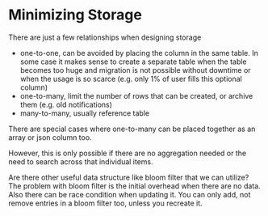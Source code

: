 # Minimizing Storage


There are just a few relationships when designing storage

- one-to-one, can be avoided by placing the column in the same table. In some case it makes sense to create a separate table when the table becomes too huge and migration is not possible without downtime or when the usage is so scarce (e.g. only 1% of user fills this optional column)
- one-to-many, limit the number of rows that can be created, or archive them (e.g. old notifications)
- many-to-many, usually reference table

There are special cases where one-to-many can be placed together as an array or json column too.

However, this is only possible if there are no aggregation needed or the need to search across that individual items.


Are there other useful data structure like bloom filter that we can utilize?
The problem with bloom filter is the initial overhead when there are no data. Also there can be race condition when updating it.
You can only add, not remove entries in a bloom filter too, unless you recreate it.
